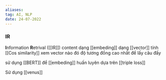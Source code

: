 ```yaml
---
aliases:
tag: AI, NLP
date: 24-07-2022
---
```

### IR
**I**nformation **R**etrival ([[IR]])
content dạng [[embeding]] dạng [[vector]] tính [[Cos similarity]] xem vector nào đó độ tương đồng cao nhất để lấy câu đấy

sử dụng [[BERT]] để [[embeding]] huấn luyên dựa trên [[triple loss]]  

Sử dụng [[venus]]
